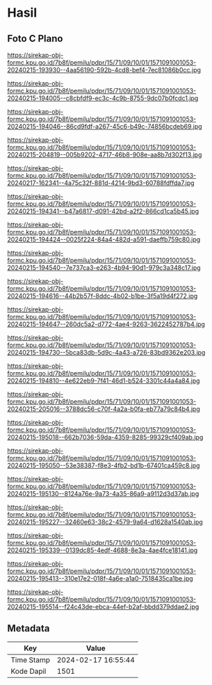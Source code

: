# Hasil

## Foto C Plano

https://sirekap-obj-formc.kpu.go.id/7b8f/pemilu/pdpr/15/71/09/10/01/1571091001053-20240215-193930--4aa56190-592b-4cd8-bef4-7ec81086b0cc.jpg

https://sirekap-obj-formc.kpu.go.id/7b8f/pemilu/pdpr/15/71/09/10/01/1571091001053-20240215-194005--c8cbfdf9-ec3c-4c9b-8755-9dc07b0fcdc1.jpg

https://sirekap-obj-formc.kpu.go.id/7b8f/pemilu/pdpr/15/71/09/10/01/1571091001053-20240215-194046--86cd9fdf-a267-45c6-b49c-74856bcdeb69.jpg

https://sirekap-obj-formc.kpu.go.id/7b8f/pemilu/pdpr/15/71/09/10/01/1571091001053-20240215-204819--005b9202-4717-46b8-908e-aa8b7d302f13.jpg

https://sirekap-obj-formc.kpu.go.id/7b8f/pemilu/pdpr/15/71/09/10/01/1571091001053-20240217-162341--4a75c32f-881d-4214-9bd3-60788fdffda7.jpg

https://sirekap-obj-formc.kpu.go.id/7b8f/pemilu/pdpr/15/71/09/10/01/1571091001053-20240215-194341--b47a6817-d091-42bd-a2f2-866cd1ca5b45.jpg

https://sirekap-obj-formc.kpu.go.id/7b8f/pemilu/pdpr/15/71/09/10/01/1571091001053-20240215-194424--0025f224-84a4-482d-a591-daeffb759c80.jpg

https://sirekap-obj-formc.kpu.go.id/7b8f/pemilu/pdpr/15/71/09/10/01/1571091001053-20240215-194540--7e737ca3-e263-4b94-90d1-979c3a348c17.jpg

https://sirekap-obj-formc.kpu.go.id/7b8f/pemilu/pdpr/15/71/09/10/01/1571091001053-20240215-194616--44b2b57f-8ddc-4b02-b1be-3f5a19d4f272.jpg

https://sirekap-obj-formc.kpu.go.id/7b8f/pemilu/pdpr/15/71/09/10/01/1571091001053-20240215-194647--260dc5a2-d772-4ae4-9263-3622452787b4.jpg

https://sirekap-obj-formc.kpu.go.id/7b8f/pemilu/pdpr/15/71/09/10/01/1571091001053-20240215-194730--5bca83db-5d9c-4a43-a726-83bd9362e203.jpg

https://sirekap-obj-formc.kpu.go.id/7b8f/pemilu/pdpr/15/71/09/10/01/1571091001053-20240215-194810--4e622eb9-7f41-46d1-b524-3301c44a4a84.jpg

https://sirekap-obj-formc.kpu.go.id/7b8f/pemilu/pdpr/15/71/09/10/01/1571091001053-20240215-205016--3788dc56-c70f-4a2a-b0fa-eb77a79c84b4.jpg

https://sirekap-obj-formc.kpu.go.id/7b8f/pemilu/pdpr/15/71/09/10/01/1571091001053-20240215-195018--662b7036-59da-4359-8285-99329cf409ab.jpg

https://sirekap-obj-formc.kpu.go.id/7b8f/pemilu/pdpr/15/71/09/10/01/1571091001053-20240215-195050--53e38387-f8e3-4fb2-bd1b-67401ca459c8.jpg

https://sirekap-obj-formc.kpu.go.id/7b8f/pemilu/pdpr/15/71/09/10/01/1571091001053-20240215-195130--8124a76e-9a73-4a35-86a9-a9112d3d37ab.jpg

https://sirekap-obj-formc.kpu.go.id/7b8f/pemilu/pdpr/15/71/09/10/01/1571091001053-20240215-195227--32460e63-38c2-4579-9a64-d1628a1540ab.jpg

https://sirekap-obj-formc.kpu.go.id/7b8f/pemilu/pdpr/15/71/09/10/01/1571091001053-20240215-195339--0139dc85-4edf-4688-8e3a-4ae4fce18141.jpg

https://sirekap-obj-formc.kpu.go.id/7b8f/pemilu/pdpr/15/71/09/10/01/1571091001053-20240215-195413--310e17e2-018f-4a6e-a1a0-7518435ca1be.jpg

https://sirekap-obj-formc.kpu.go.id/7b8f/pemilu/pdpr/15/71/09/10/01/1571091001053-20240215-195514--f24c43de-ebca-44ef-b2af-bbdd379ddae2.jpg


## Metadata

| Key        | Value               |
| ---------- | ------------------- |
| Time Stamp | 2024-02-17 16:55:44 |
| Kode Dapil | 1501                |




